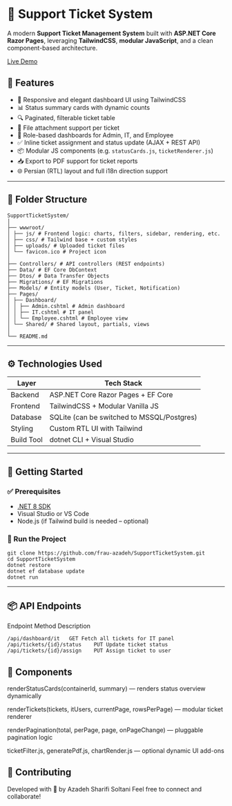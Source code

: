# 🎫 Support Ticket System

A modern **Support Ticket Management System** built with **ASP.NET Core Razor Pages**, leveraging **TailwindCSS**, **modular JavaScript**, and a clean component-based architecture.

[Live Demo](https://supportticketsystem.onrender.com/)

## 📌 Features

- 🎨 Responsive and elegant dashboard UI using TailwindCSS
- 📊 Status summary cards with dynamic counts
- 🔍 Paginated, filterable ticket table
- 📁 File attachment support per ticket
- 👤 Role-based dashboards for Admin, IT, and Employee
- ✅ Inline ticket assignment and status update (AJAX + REST API)
- 📦 Modular JS components (e.g. `statusCards.js`, `ticketRenderer.js`)
- 📥 Export to PDF support for ticket reports
- 🌐 Persian (RTL) layout and full i18n direction support

---

## 📁 Folder Structure
```
SupportTicketSystem/
│
├── wwwroot/
│ ├── js/ # Frontend logic: charts, filters, sidebar, rendering, etc.
│ ├── css/ # Tailwind base + custom styles
│ ├── uploads/ # Uploaded ticket files
│ └── favicon.ico # Project icon
│
├── Controllers/ # API controllers (REST endpoints)
├── Data/ # EF Core DbContext
├── Dtos/ # Data Transfer Objects
├── Migrations/ # EF Migrations
├── Models/ # Entity models (User, Ticket, Notification)
├── Pages/
│ ├── Dashboard/
│ │ ├── Admin.cshtml # Admin dashboard
│ │ ├── IT.cshtml # IT panel
│ │ └── Employee.cshtml # Employee view
│ └── Shared/ # Shared layout, partials, views
│
└── README.md
```

---

## ⚙️ Technologies Used

| Layer        | Tech Stack                              |
|--------------|------------------------------------------|
| Backend      | ASP.NET Core Razor Pages + EF Core       |
| Frontend     | TailwindCSS + Modular Vanilla JS         |
| Database     | SQLite (can be switched to MSSQL/Postgres)|
| Styling      | Custom RTL UI with Tailwind              |
| Build Tool   | dotnet CLI + Visual Studio               |

---

## 🚀 Getting Started

### ✅ Prerequisites

- [.NET 8 SDK](https://dotnet.microsoft.com/download)
- Visual Studio or VS Code
- Node.js (if Tailwind build is needed – optional)

### 🔧 Run the Project


    git clone https://github.com/frau-azadeh/SupportTicketSystem.git
    cd SupportTicketSystem
    dotnet restore
    dotnet ef database update
    dotnet run
---

## 📦 API Endpoints

Endpoint	Method	Description

    /api/dashboard/it	GET	Fetch all tickets for IT panel
    /api/tickets/{id}/status	PUT	Update ticket status
    /api/tickets/{id}/assign	PUT	Assign ticket to user

## 🧩 Components

renderStatusCards(containerId, summary) — renders status overview dynamically

renderTickets(tickets, itUsers, currentPage, rowsPerPage) — modular ticket renderer

renderPagination(total, perPage, page, onPageChange) — pluggable pagination logic

ticketFilter.js, generatePdf.js, chartRender.js — optional dynamic UI add-ons

## 🌟 Contributing
Developed with 🌻 by Azadeh Sharifi Soltani Feel free to connect and collaborate!





